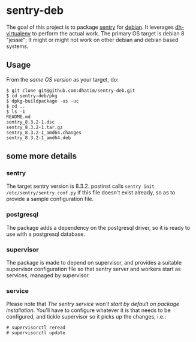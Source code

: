 # sentry-deb

The goal of this project is to package [sentry](https://getsentry.com)
for [debian](https://www.debian.org). It leverages
[dh-virtualenv](https://github.com/spotify/dh-virtualenv) to perform
the actual work. The primary OS target is debian 8 "jessie"; It might
or might not work on other debian and debian based systems.

## Usage

From the *same OS version* as your target, do:

    $ git clone git@github.com:dhatim/sentry-deb.git
    $ cd sentry-deb/pkg
    $ dpkg-buildpackage -us -uc
    $ cd ..
    $ ls -1
    README.md
    sentry_8.3.2-1.dsc
    sentry_8.3.2-1.tar.gz
    sentry_8.3.2-1_amd64.changes
    sentry_8.3.2-1_amd64.deb

## some more details

### sentry

The target sentry version is 8.3.2. postinst calls `sentry init
/etc/sentry/sentry.conf.py` if this file doesn't exist already, so as
to provide a sample configuration file.

### postgresql

The package adds a dependency on the postgresql driver, so it is ready
to use with a postgresql database.

### supervisor

The package is made to depend on supervisor, and provides a suitable
supervisor configuration file so that sentry server and workers start
as services, managed by supervisor.

### service

Please note that *The sentry service won't start by default on package
installation*.  You'll have to configure whatever it is that needs to
be configured, and tickle supervisor so it picks up the changes, i.e.:

    # supervisorctl reread
    # supervisorctl update

